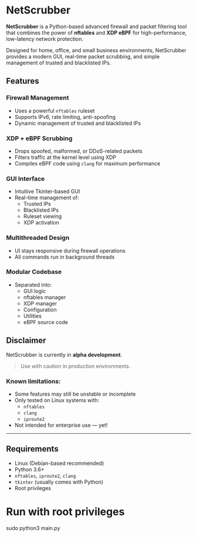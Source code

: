 # NetScrubber

**NetScrubber** is a Python-based advanced firewall and packet filtering tool that combines the power of **nftables** and **XDP eBPF** for high-performance, low-latency network protection.

Designed for home, office, and small business environments, NetScrubber provides a modern GUI, real-time packet scrubbing, and simple management of trusted and blacklisted IPs.


## Features

### Firewall Management
- Uses a powerful `nftables` ruleset
- Supports IPv6, rate limiting, anti-spoofing
- Dynamic management of trusted and blacklisted IPs

### XDP + eBPF Scrubbing
- Drops spoofed, malformed, or DDoS-related packets
- Filters traffic at the kernel level using XDP
- Compiles eBPF code using `clang` for maximum performance

### GUI Interface
- Intuitive Tkinter-based GUI
- Real-time management of:
  - Trusted IPs
  - Blacklisted IPs
  - Ruleset viewing
  - XDP activation

### Multithreaded Design
- UI stays responsive during firewall operations
- All commands run in background threads

### Modular Codebase
- Separated into:
  - GUI logic
  - nftables manager
  - XDP manager
  - Configuration
  - Utilities
  - eBPF source code



## Disclaimer

NetScrubber is currently in **alpha development**.

> Use with caution in production environments.

### Known limitations:
- Some features may still be unstable or incomplete
- Only tested on Linux systems with:
  - `nftables`
  - `clang`
  - `iproute2`
- Not intended for enterprise use — yet!

---

## Requirements

- Linux (Debian-based recommended)
- Python 3.6+
- `nftables`, `iproute2`, `clang`
- `tkinter` (usually comes with Python)
- Root privileges



# Run with root privileges
sudo python3 main.py
